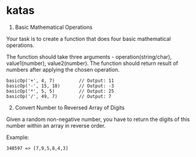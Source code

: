 # katas

1. Basic Mathematical Operations

Your task is to create a function that does four basic mathematical operations.

The function should take three arguments - operation(string/char), value1(number), value2(number).
The function should return result of numbers after applying the chosen operation.

```
basicOp('+', 4, 7)         // Output: 11
basicOp('-', 15, 18)       // Output: -3
basicOp('*', 5, 5)         // Output: 25
basicOp('/', 49, 7)        // Output: 7
```
2. Convert Number to Reversed Array of Digits

Given a random non-negative number, you have to return the digits of this number within an array in reverse order.

Example:
```
348597 => [7,9,5,8,4,3]
```